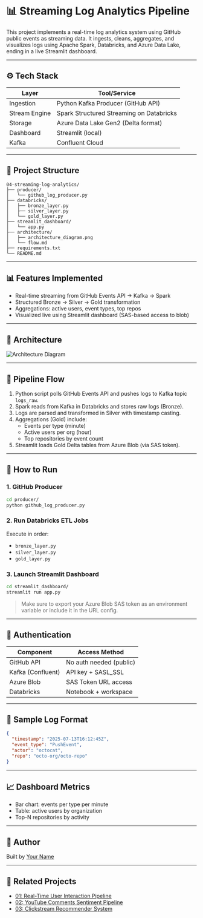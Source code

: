 # 📊 Streaming Log Analytics Pipeline

This project implements a real-time log analytics system using GitHub public events as streaming data. It ingests, cleans, aggregates, and visualizes logs using Apache Spark, Databricks, and Azure Data Lake, ending in a live Streamlit dashboard.

---

## ⚙️ Tech Stack

| Layer         | Tool/Service                             |
|---------------|------------------------------------------|
| Ingestion     | Python Kafka Producer (GitHub API)       |
| Stream Engine | Spark Structured Streaming on Databricks |
| Storage       | Azure Data Lake Gen2 (Delta format)      |
| Dashboard     | Streamlit (local)                        |
| Kafka         | Confluent Cloud                          |

---

## 🧱 Project Structure

```
04-streaming-log-analytics/
├── producer/
│   └── github_log_producer.py
├── databricks/
│   ├── bronze_layer.py
│   ├── silver_layer.py
│   └── gold_layer.py
├── streamlit_dashboard/
│   └── app.py
├── architecture/
│   ├── architecture_diagram.png
│   └── flow.md
├── requirements.txt
└── README.md
```

---

## 📊 Features Implemented

- Real-time streaming from GitHub Events API → Kafka → Spark
- Structured Bronze → Silver → Gold transformation
- Aggregations: active users, event types, top repos
- Visualized live using Streamlit dashboard (SAS-based access to blob)

---

## 🧭 Architecture

![Architecture Diagram](architecture/architecture_diagram.png)

---

## 🔄 Pipeline Flow

1. Python script polls GitHub Events API and pushes logs to Kafka topic `logs_raw`.
2. Spark reads from Kafka in Databricks and stores raw logs (Bronze).
3. Logs are parsed and transformed in Silver with timestamp casting.
4. Aggregations (Gold) include:
   - Events per type (minute)
   - Active users per org (hour)
   - Top repositories by event count
5. Streamlit loads Gold Delta tables from Azure Blob (via SAS token).

---

## 🧪 How to Run

### 1. GitHub Producer

```bash
cd producer/
python github_log_producer.py
```

### 2. Run Databricks ETL Jobs

Execute in order:
- `bronze_layer.py`
- `silver_layer.py`
- `gold_layer.py`

### 3. Launch Streamlit Dashboard

```bash
cd streamlit_dashboard/
streamlit run app.py
```

> Make sure to export your Azure Blob SAS token as an environment variable or include it in the URL config.

---

## 🔐 Authentication

| Component     | Access Method         |
|---------------|------------------------|
| GitHub API    | No auth needed (public) |
| Kafka (Confluent) | API key + SASL_SSL   |
| Azure Blob    | SAS Token URL access   |
| Databricks    | Notebook + workspace   |

---

## 📌 Sample Log Format

```json
{
  "timestamp": "2025-07-13T16:12:45Z",
  "event_type": "PushEvent",
  "actor": "octocat",
  "repo": "octo-org/octo-repo"
}
```

---

## 📈 Dashboard Metrics

- Bar chart: events per type per minute
- Table: active users by organization
- Top-N repositories by activity

---

## 👤 Author

Built by [Your Name](https://linkedin.com/in/your-profile)

---

## 📁 Related Projects

- [01: Real-Time User Interaction Pipeline](../01-user-interaction-pipeline/)
- [02: YouTube Comments Sentiment Pipeline](../02-youtube-sentiment-pipeline/)
- [03: Clickstream Recommender System](../03-clickstream-recommender/)